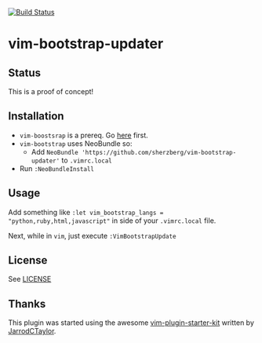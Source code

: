 [![Build Status](https://travis-ci.org/sherzberg/vim-bootstrap-updater.svg?branch=master)](https://travis-ci.org/sherzberg/vim-bootstrap-updater)

# vim-bootstrap-updater

## Status

This is a proof of concept!

## Installation

- `vim-boostsrap` is a prereq. Go [here](http://vim-bootstrap.appspot.com/) first.
- `vim-bootstrap` uses NeoBundle so:
  - Add `NeoBundle 'https://github.com/sherzberg/vim-bootstrap-updater'` to `.vimrc.local`
- Run `:NeoBundleInstall`

## Usage

Add something like `:let vim_bootstrap_langs = "python,ruby,html,javascript"` in side of your
`.vimrc.local` file.

Next, while in `vim`, just execute `:VimBootstrapUpdate`

## License

See [LICENSE](/LICENSE)

## Thanks

This plugin was started using the awesome [vim-plugin-starter-kit](https://github.com/JarrodCTaylor/vim-plugin-starter-kit) written by [JarrodCTaylor](https://github.com/JarrodCTaylor).

